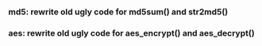 ### md5: rewrite old ugly code for md5sum() and str2md5()
### aes: rewrite old ugly code for aes_encrypt() and aes_decrypt()
